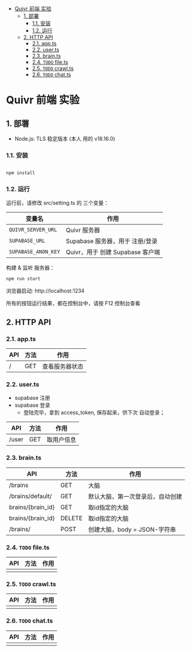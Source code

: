 - [Quivr 前端 实验](#quivr-前端-实验)
  - [1. 部署](#1-部署)
    - [1.1. 安装](#11-安装)
    - [1.2. 运行](#12-运行)
  - [2. HTTP API](#2-http-api)
    - [2.1. app.ts](#21-appts)
    - [2.2. user.ts](#22-userts)
    - [2.3. brain.ts](#23-braints)
    - [2.4. `TODO` file.ts](#24-todo-filets)
    - [2.5. `TODO` crawl.ts](#25-todo-crawlts)
    - [2.6. `TODO` chat.ts](#26-todo-chatts)

# Quivr 前端 实验

## 1. 部署

+ Node.js: TLS 稳定版本 (本人 用的 v18.16.0)

### 1.1. 安装

``` bash

npm install

```

### 1.2. 运行

运行前，请修改 src/setting.ts 的 三个变量：

|变量名|作用|
|--|--|
|`QUIVR_SERVER_URL`|Quivr 服务器|
|`SUPABASE_URL`|Supabase 服务器，用于 注册/登录|
|`SUPABASE_ANON_KEY`|Quivr，用于 创建 Supabase 客户端|

构建 & 监听 服务器：

``` bash
npm run start
```

浏览器启动: http://localhost:1234

所有的按钮运行结果，都在控制台中，请按 F12 控制台查看

## 2. HTTP API

### 2.1. app.ts

|API|方法|作用|
|--|--|--|
|/|GET|查看服务器状态|

### 2.2. user.ts

+ supabase 注册
+ supabase 登录
    - 登陆完毕，拿到 access_token, 保存起来，供下次 自动登录；

|API|方法|作用|
|--|--|--|
|/user|GET|取用户信息|

### 2.3. brain.ts

|API|方法|作用|
|--|--|--|
|/brains|GET|大脑|
|/brains/default/|GET|默认大脑，第一次登录后，自动创建|
|brains/{brain_id}|GET|取id指定的大脑|
|brains/{brain_id}|DELETE|取id指定的大脑|
|/brains/|POST|创建大脑，body = JSON-字符串|

### 2.4. `TODO` file.ts


|API|方法|作用|
|--|--|--|
||||

### 2.5. `TODO` crawl.ts

|API|方法|作用|
|--|--|--|
||||

### 2.6. `TODO` chat.ts

|API|方法|作用|
|--|--|--|
||||